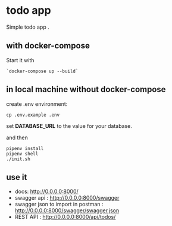 # todo app
Simple todo app .

## with docker-compose
Start it with   
    
    `docker-compose up --build` 

## in local machine without docker-compose
create .env environment:

`cp .env.example .env`  

set **DATABASE_URL** to the value for your database.

and then 

```
pipenv install
pipenv shell
./init.sh
```

## use it
- docs: http://0.0.0.0:8000/
- swagger api : http://0.0.0.0:8000/swagger
- swagger json to import in postman : http://0.0.0.0:8000/swagger/swagger.json
- REST API : http://0.0.0.0:8000/api/todos/


